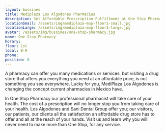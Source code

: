 ```yaml
---
layout: bussines
title: Mediplaza Los Algodones Pharmacies
description: Get Affordable Prescription Fulfillment at One Stop Pharmacy Located at Mediplaza Los Algodones in Mexico. Find Everything You Need for Your Post Treatment Care and Get the Best Guidance from Our Experts.
locationSmall: /assets/img/mediplaza-map-floor1-small.jpg
locationLarge: /assets/img/mediplaza-map-floor1-large.jpg
avatar: /assets/img/bussines/one-stop-pharmacy.jpg
name: One Stop Pharmacy
horary: 
floor: 1st
local: 8-9
phone: 
position: 8
---
```

A pharmacy can offer you many medications or services, but visiting a drug store that offers you everything you need at an affordable price, is not something you see everywhere. Lucky for you, MediPlaza Los Algodones is changing the concept current pharmacies in Mexico have.

In One Stop Pharmacy our professional pharmacist will take care of your health. The cost of a prescription will no longer stop you from taking care of your health.
Los Algodones and Sani Dental Group offer you; our visitors, our patients, our clients all the satisfaction an affordable drug store has to offer and all at the reach of your hands. Visit us and learn why you will never need to make more than One Stop, for any service.